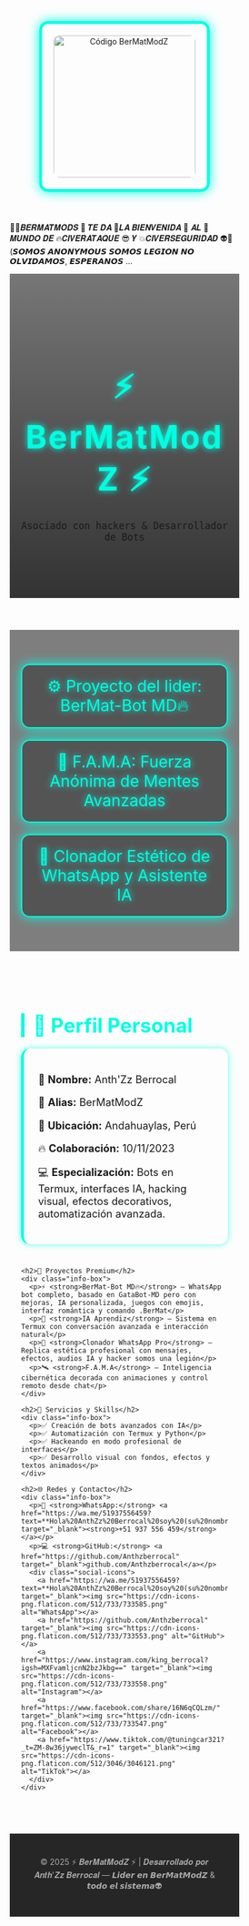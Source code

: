<section style="text-align:center; padding: 40px 20px;">
  <!-- Imagen centrada en un cuadro adornado -->
  <div style="display: inline-block; border: 5px solid #00ffe1; padding: 20px; border-radius: 15px; box-shadow: 0 0 20px #00ffe1;">
    <img src="https://i.postimg.cc/bvST5wCV/Mag-Pic-20250501-185936660-3.jpg" alt="Código BerMatModZ" style="width: 250px; height: 250px; border-radius: 10px;">
  </div>
</section>

👀💪𝑩𝑬𝑹𝑴𝑨𝑻𝑴𝑶𝑫𝑺 🫦 𝑻𝑬 𝑫𝑨 🤡𝑳𝑨 𝑩𝑰𝑬𝑵𝑽𝑬𝑵𝑰𝑫𝑨  👹 𝑨𝑳 🔪𝑴𝑼𝑵𝑫𝑶 𝑫𝑬 🔥𝑪𝑰𝑽𝑬𝑹𝑨𝑻𝑨𝑸𝑼𝑬 😎 𝒀 💥𝑪𝑰𝑽𝑬𝑹𝑺𝑬𝑮𝑼𝑹𝑰𝑫𝑨𝑫 👽🤖
(𝙎𝙊𝙈𝙊𝙎 𝘼𝙉𝙊𝙉𝙔𝙈𝙊𝙐𝙎 𝙎𝙊𝙈𝙊𝙎 𝙇𝙀𝙂𝙄𝙊𝙉 𝙉𝙊 𝙊𝙇𝙑𝙄𝘿𝘼𝙈𝙊𝙎, 𝙀𝙎𝙋𝙀𝙍𝘼𝙉𝙊𝙎 ...

<html lang="es">
<head>
  <meta charset="UTF-8" />
  <meta name="viewport" content="width=device-width, initial-scale=1.0"/>
  <title>⚡ BerMatModZ | Profesional ⚡</title>
  <style>
    @import url('https://fonts.googleapis.com/css2?family=Orbitron:wght@600&family=Rajdhani:wght@500&family=Share+Tech+Mono&display=swap');
    * {
      margin: 0;
      padding: 0;
      box-sizing: border-box;
    }

    body {
      font-family: 'Rajdhani', sans-serif;
      background: radial-gradient(circle, #0f0c29, #302b63, #24243e);
      color: #fff;
      overflow-x: hidden;
      line-height: 1.7;
      position: relative;
    }

    body::before {
      content: "";
      position: absolute;
      width: 100%;
      height: 100%;
      background: url('https://www.transparenttextures.com/patterns/cubes.png');
      opacity: 0.03;
      z-index: 0;
    }

    .glow {
      animation: glow 2s infinite alternate;
    }

    @keyframes glow {
      from { text-shadow: 0 0 10px #00ffe1; }
      to { text-shadow: 0 0 30px #00ffe1, 0 0 10px #00ffe1; }
    }

    header {
      text-align: center;
      padding: 80px 20px;
      background: linear-gradient(to bottom, #00000088, #000000cc);
      z-index: 2;
      position: relative;
    }

    header h1 {
      font-family: 'Orbitron', sans-serif;
      font-size: 4em;
      color: #00ffe1;
      letter-spacing: 3px;
    }

    .banner-section {
      background: rgba(0, 0, 0, 0.5);
      padding: 40px 20px;
      text-align: center;
    }

    .banner {
      font-size: 2em;
      color: #00ffe1;
      font-family: 'Orbitron', sans-serif;
      margin: 20px auto;
      max-width: 800px;
      border: 2px solid #00ffe1;
      padding: 20px;
      border-radius: 15px;
      box-shadow: 0 0 20px #00ffe1;
      background: #00000055;
    }

    .section {
      max-width: 1200px;
      margin: auto;
      padding: 60px 20px;
      position: relative;
      z-index: 2;
    }

    h2 {
      font-size: 2.5em;
      color: #00ffe1;
      margin-bottom: 20px;
      font-family: 'Orbitron', sans-serif;
      border-left: 6px solid #00ffe1;
      padding-left: 15px;
    }

    .info-box {
      background: rgba(255, 255, 255, 0.05);
      border-left: 5px solid #00ffe1;
      padding: 25px;
      border-radius: 15px;
      margin-bottom: 40px;
      font-size: 1.3em;
      font-family: 'Share Tech Mono', monospace;
      box-shadow: 0 0 12px #00ffe1aa;
    }

    .social-icons {
      display: flex;
      gap: 20px;
      justify-content: center;
      margin-top: 20px;
      flex-wrap: wrap;
    }

    .social-icons a img {
      width: 50px;
      height: 50px;
      transition: transform 0.6s ease;
      animation: float 3s ease-in-out infinite;
      filter: drop-shadow(0 0 5px #00ffe1);
    }

    .social-icons a img:hover {
      transform: scale(1.2);
    }

    @keyframes float {
      0%, 100% { transform: translateY(0); }
      50% { transform: translateY(-8px); }
    }

    footer {
      background: rgba(0,0,0,0.85);
      color: #aaa;
      text-align: center;
      padding: 40px;
      font-size: 1em;
    }

    a {
      color: #00ffe1;
      text-decoration: none;
    }
    a:hover {
      text-decoration: underline;
    }
  </style>
</head>
<body>
  <header>
    <h1 class="glow">⚡ BerMatModZ ⚡</h1>
    <p style="font-family: 'Share Tech Mono', monospace; font-size: 1.2em;">Asociado con hackers & Desarrollador de Bots</p>
  </header>

  <section class="banner-section">
    <div class="banner glow">⚙️ Proyecto del lider: BerMat-Bot MD🔥</div>
    <div class="banner glow">🧠 F.A.M.A: Fuerza Anónima de Mentes Avanzadas</div>
    <div class="banner glow">🤖 Clonador Estético de WhatsApp y Asistente IA</div>
  </section>

  <section class="section">
    <h2>👤 Perfil Personal</h2>
    <div class="info-box">
      <p>📛 <strong>Nombre:</strong> Anth'Zz Berrocal</p>
      <p>🧠 <strong>Alias:</strong> BerMatModZ</p>
      <p>📍 <strong>Ubicación:</strong> Andahuaylas, Perú</p>
      <p>🔥 <strong>Colaboración:</strong> 10/11/2023</p>
      <p>💻 <strong>Especialización:</strong> Bots en Termux, interfaces IA, hacking visual, efectos decorativos, automatización avanzada.</p>
    </div>

    <h2>🚀 Proyectos Premium</h2>
    <div class="info-box">
      <p>⚡ <strong>BerMat-Bot MD🔥</strong> — WhatsApp bot completo, basado en GataBot-MD pero con mejoras, IA personalizada, juegos con emojis, interfaz romántica y comando .BerMat</p>
      <p>🧠 <strong>IA Aprendiz</strong> — Sistema en Termux con conversación avanzada e interacción natural</p>
      <p>📲 <strong>Clonador WhatsApp Pro</strong> — Replica estética profesional con mensajes, efectos, audios IA y hacker somos una legión</p>
      <p>🛰️ <strong>F.A.M.A</strong> — Inteligencia cibernética decorada con animaciones y control remoto desde chat</p>
    </div>

    <h2>🔧 Servicios y Skills</h2>
    <div class="info-box">
      <p>✅ Creación de bots avanzados con IA</p>
      <p>✅ Automatización con Termux y Python</p>
      <p>✅ Hackeando en modo profesional de interfaces</p>
      <p>✅ Desarrollo visual con fondos, efectos y textos animados</p>
    </div>

    <h2>🌐 Redes y Contacto</h2>
    <div class="info-box">
      <p>📱 <strong>WhatsApp:</strong> <a href="https://wa.me/51937556459?text=**Hola%20AnthZz%20Berrocal%20soy%20(su%20nombre)%20me%20gustaría%20tener%20más%20información%20sobre%20el%20proyecto%20de%20BerMatModZ...**" target="_blank"><strong>+51 937 556 459</strong></a></p>
      <p>💻 <strong>GitHub:</strong> <a href="https://github.com/Anthzberrocal" target="_blank">github.com/Anthzberrocal</a></p>
      <div class="social-icons">
        <a href="https://wa.me/51937556459?text=**Hola%20AnthZz%20Berrocal%20soy%20(su%20nombre)%20me%20gustaría%20tener%20más%20información%20sobre%20el%20proyecto%20de%20BerMatModZ...**" target="_blank"><img src="https://cdn-icons-png.flaticon.com/512/733/733585.png" alt="WhatsApp"></a>
        <a href="https://github.com/Anthzberrocal" target="_blank"><img src="https://cdn-icons-png.flaticon.com/512/733/733553.png" alt="GitHub"></a>
        <a href="https://www.instagram.com/king_berrocal?igsh=MXFvamljcnN2bzJkbg==" target="_blank"><img src="https://cdn-icons-png.flaticon.com/512/733/733558.png" alt="Instagram"></a>
        <a href="https://www.facebook.com/share/16N6qCQLzm/" target="_blank"><img src="https://cdn-icons-png.flaticon.com/512/733/733547.png" alt="Facebook"></a>
        <a href="https://www.tiktok.com/@tuningcar321?_t=ZM-8w36jyweclT&_r=1" target="_blank"><img src="https://cdn-icons-png.flaticon.com/512/3046/3046121.png" alt="TikTok"></a>
      </div>
    </div>
  </section>

  <footer>
    © 2025 ⚡ 𝑩𝒆𝒓𝑴𝒂𝒕𝑴𝒐𝒅𝒁 ⚡ | 𝑫𝒆𝒔𝒂𝒓𝒓𝒐𝒍𝒍𝒂𝒅𝒐 𝒑𝒐𝒓 𝑨𝒏𝒕𝒉'𝒁𝒛 𝑩𝒆𝒓𝒓𝒐𝒄𝒂𝒍 — 𝙇𝙞𝙙𝙚𝙧 𝙚𝙣 𝘽𝙚𝙧𝙈𝙖𝙩𝙈𝙤𝙙𝙕 & 𝙩𝙤𝙙𝙤 𝙚𝙡 𝙨𝙞𝙨𝙩𝙚𝙢𝙖👽 
  </footer>
</body>
</html>
